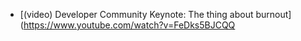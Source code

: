 - [(video) Developer Community Keynote: The thing about burnout](https://www.youtube.com/watch?v=FeDks5BJCQQ
